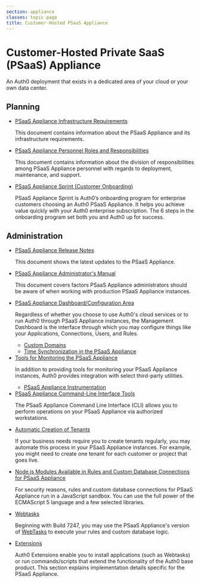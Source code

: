 ```yaml
---
section: appliance
classes: topic-page
title: Customer-Hosted PSaaS Appliance
---
```


<div class="topic-page-header">
  <div data-name="example" class="topic-page-badge"></div>
  <h1>Customer-Hosted Private SaaS (PSaaS) Appliance</h1>
  <p>
    An Auth0 deployment that exists in a dedicated area of your cloud or your own data center.
  </p>
</div>

<h2>Planning</h2>

<ul class="topic-links">
  <li>
    <i class="icon icon-budicon-715"></i><a href="/appliance/infrastructure">PSaaS Appliance Infrastructure Requirements</a>
    <p>
      This document contains information about the PSaaS Appliance and its infrastructure requirements.
    </p>
  </li>
  <li>
    <i class="icon icon-budicon-715"></i><a href="/appliance/raci">PSaaS Appliance Personnel Roles and Responsibilities</a>
    <p>
      This document contains information about the division of responsibilities among PSaaS Appliance personnel with regards to deployment, maintenance, and support.
    </p>
  </li>
  <li>
    <i class="icon icon-budicon-715"></i><a href="/onboarding/appliance-sprint">PSaaS Appliance Sprint (Customer Onboarding)</a>
    <p>
      PSaaS Appliance Sprint is Auth0’s onboarding program for enterprise customers choosing an Auth0 PSaaS Appliance. It helps you achieve value quickly with your Auth0 enterprise subscription. The 6 steps in the onboarding program set both you and Auth0 up for success.
    </p>
  </li>
</ul>

<h2>Administration</h2>

<ul class="topic-links">
  <li>
    <i class="icon icon-budicon-715"></i><a href="https://auth0.com/changelog/appliance">PSaaS Appliance Release Notes</a>
    <p>
      This document shows the latest updates to the PSaaS Appliance.
    </p>
  </li>
  <li>
    <i class="icon icon-budicon-715"></i><a href="/appliance/admin">PSaaS Appliance Administrator's Manual</a>
    <p>
      This document covers factors PSaaS Appliance administrators should be aware of when working with production PSaaS Appliance instances.
    </p>
  </li>
  <li>
    <i class="icon icon-budicon-715"></i><a href="/appliance/dashboard">PSaaS Appliance Dashboard/Configuration Area</a>
    <p>
      Regardless of whether you choose to use Auth0's cloud services or to run Auth0 through PSaaS Appliance instances, the Management Dashboard is the interface through which you may configure things like your Applications, Connections, Users, and Rules.
    </p>
    <ul>
      <li>
        <i class="icon icon-budicon-695"></i><a href="/appliance/custom-domains">Custom Domains</a>
      </li>
      <li>
        <i class="icon icon-budicon-695"></i><a href="/appliance/clock">Time Synchronization in the PSaaS Appliance</a>
      </li>
    </ul>
  </li>
  <li>
    <i class="icon icon-budicon-715"></i><a href="/appliance/monitoring">Tools for Monitoring the PSaaS Appliance</a>
    <p>
      In addition to providing tools for monitoring your PSaaS Appliance instances, Auth0 provides integration with select third-party utilities.
    </p>
    <ul>
      <li>
        <i class="icon icon-budicon-695"></i><a href="/appliance/instrumentation">PSaaS Appliance Instrumentation</a>
      </li>
    </ul>
  </li>
  <li>
    <i class="icon icon-budicon-715"></i><a href="/appliance/cli">PSaaS Appliance Command-Line Interface Tools</a>
    <p>
      The PSaaS Appliance Command Line Interface (CLI) allows you to perform operations on your PSaaS Appliance via authorized workstations.
    </p>
  </li>
  <li>
    <i class="icon icon-budicon-715"></i><a href="/appliance/admin/creating-tenants">Automatic Creation of Tenants</a>
    <p>
      If your business needs require you to create tenants regularly, you may automate this process in your PSaaS Appliance instances. For example, you might need to create one tenant for each customer or project that goes live.
    </p>
  </li>
  <li>
    <i class="icon icon-budicon-715"></i><a href="/appliance/modules">Node.js Modules Available in Rules and Custom Database Connections for PSaaS Appliance</a>
    <p>
      For security reasons, rules and custom database connections for PSaaS Appliance run in a JavaScript sandbox. You can use the full power of the ECMAScript 5 language and a few selected libraries.
    </p>
  </li>
  <li>
    <i class="icon icon-budicon-715"></i><a href="/appliance/webtasks">Webtasks</a>
    <p>
      Beginning with Build 7247, you may use the PSaaS Appliance's version of <a href="http://webtask.io/">WebTasks</a> to execute your rules and custom database logic.
    </p>
  </li>
  <li>
    <i class="icon icon-budicon-715"></i><a href="/appliance/extensions">Extensions</a>
    <p>
      Auth0 Extensions enable you to install applications (such as Webtasks) or run commands/scripts that extend the functionality of the Auth0 base product. This section explains implementation details specific for the PSaaS Appliance.
    </p>
  </li>
</ul>